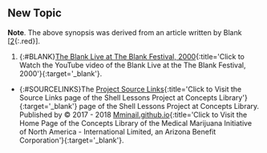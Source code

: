 ## New Topic

**Note**. The above synopsis was derived from an article written by Blank [[2](#BLANK){:.red}].

1. {:#BLANK}[The Blank Live at The Blank Festival, 2000](https://youtu.be/Blank){:title='Click to Watch the YouTube video of the Blank Live at the The Blank Festival, 2000'}{:target='_blank'}.

- {:#SOURCELINKS}The [Project Source Links](https://mminail.github.io/Shell/Source-Shell-Links.htm){:title='Click to Visit the Source Links page of the Shell Lessons Project at Concepts Library'}{:target='_blank'} page of the Shell Lessons Project at Concepts Library. Published by © 2017 - 2018 [Mminail.github.io](https://mminail.github.io/){:title='Click to Visit the Home Page of the Concepts Library of the Medical Marijuana Initiative of North America - International Limited, an Arizona Benefit Corporation'}{:target='_blank'}.
